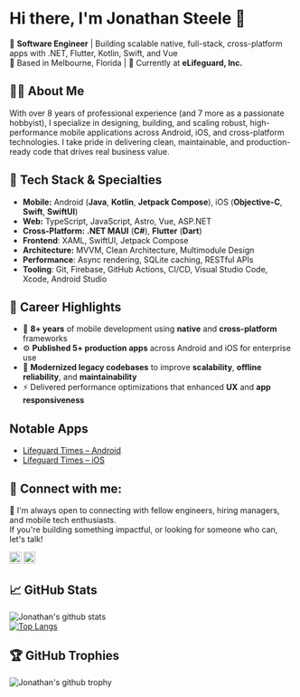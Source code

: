 # Hi there, I'm Jonathan Steele 👋

🎯 **Software Engineer** | Building scalable native, full-stack, cross-platform apps with .NET, Flutter, Kotlin, Swift, and Vue  
📍 Based in Melbourne, Florida | 💼 Currently at **eLifeguard, Inc.**

## 👨‍💻 About Me
With over 8 years of professional experience (and 7 more as a passionate hobbyist), I specialize in designing, building, and scaling robust, high-performance mobile applications across Android, iOS, and cross-platform technologies. I take pride in delivering clean, maintainable, and production-ready code that drives real business value.

## 🧰 Tech Stack & Specialties
- **Mobile:** Android (**Java**, **Kotlin**, **Jetpack Compose**), iOS (**Objective-C**, **Swift**, **SwiftUI**)
- **Web:** TypeScript, JavaScript, Astro, Vue, ASP.NET
- **Cross-Platform:** **.NET MAUI** (**C#**), **Flutter** (**Dart**)  
- **Frontend**: XAML, SwiftUI, Jetpack Compose
- **Architecture:** MVVM, Clean Architecture, Multimodule Design
- **Performance**: Async rendering, SQLite caching, RESTful APIs
- **Tooling**: Git, Firebase, GitHub Actions, CI/CD, Visual Studio Code, Xcode, Android Studio

## 🚀 Career Highlights
- 📱 **8+ years** of mobile development using **native** and **cross-platform** frameworks  
- ⚙️ **Published 5+ production apps** across Android and iOS for enterprise use  
- 🔧 **Modernized legacy codebases** to improve **scalability**, **offline reliability**, and **maintainability**  
- ⚡ Delivered performance optimizations that enhanced **UX** and **app responsiveness**

## Notable Apps
- [Lifeguard Times – Android](https://play.google.com/store/apps/details?id=com.elifeguard.lifeguardtimes&hl=en_US&pli=1)
- [Lifeguard Times – iOS](https://apps.apple.com/us/app/lifeguard-times/id1130306650)

## 🤝 Connect with me:

💬 I'm always open to connecting with fellow engineers, hiring managers, and mobile tech enthusiasts.  
If you're building something impactful, or looking for someone who can, let's talk!

<a href="https://www.linkedin.com/in/jonathansoftwaredeveloper"><img src="https://raw.githubusercontent.com/yushi1007/yushi1007/main/images/linkedin.svg" alt="Jonathan Steele | LinkedIn" width="21px"/></a>
<a href="https://www.instagram.com/xfsunoles/"><img src="https://raw.githubusercontent.com/yushi1007/yushi1007/main/images/instagram.svg" alt="Jonathan Steele | Instagram" width="21px"/></a>  

## 📈 GitHub Stats

![Jonathan's github stats](https://github-readme-stats.vercel.app/api?username=inoles&theme=dracula&show_icons=true&count_private=true&line_height=40)  
[![Top Langs](https://github-readme-stats.vercel.app/api/top-langs/?username=inoles&size_weight=0.5&count_weight=0.5)](https://github.com/anuraghazra/github-readme-stats)

## 🏆 GitHub Trophies
![Jonathan's github trophy](https://github-profile-trophy.vercel.app/?username=iNoles&theme=default&no-frame=false&no-bg=false&margin-w=4)
